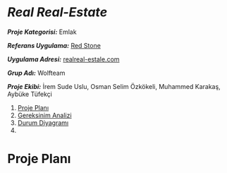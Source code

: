 # ***Real Real-Estate***

 ***Proje Kategorisi:*** Emlak

***Referans Uygulama:*** [Red Stone](https://redstoneglobal.net/tr-TR/)

***Uygulama Adresi:*** [realreal-estale.com](realreal-estale.com)

***Grup Adı:*** Wolfteam

***Proje Ekibi:*** İrem Sude Uslu, Osman Selim Özkökeli, Muhammed Karakaş, Aybüke Tüfekçi

1. [Proje Planı](#Proje-Plani)
2. [Gereksinim Analizi](#Gereksinim_Analizi)
3. [Durum Diyagramı](#durum-diyagrami)
4. 


# Proje Planı
